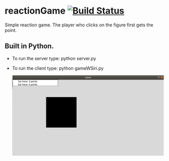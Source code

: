 # reactionGame [![Build Status](https://travis-ci.org/callesebbe/reactionGame.svg?branch=master)](https://travis-ci.org/callesebbe/reactionGame)
Simple reaction game. The player who clicks on the figure first gets the point.


## Built in Python.
- To run the server type: python server.py <yourip>
- To run the client type: python gameWSiri.py
  
  ![Game in action](rdm.png)
